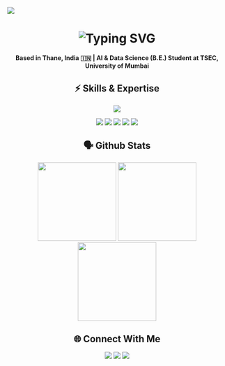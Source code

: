 ![](https://komarev.com/ghpvc/?username=rakheOmar)

<!-- Typing SVG Header -->
<h1 align="center">
  <img src="https://readme-typing-svg.herokuapp.com?font=Fira+Code&size=28&duration=3000&pause=1000&color=00FFB3&center=true&vCenter=true&width=900&height=80&lines=Hi+there!+I'm+Omar+Rakhe+%F0%9F%91%8B;AI+%26+Data+Science+Student;Full-Stack+%7C+ML+%7C+AI+Engineer;" alt="Typing SVG">
</h1>

<p align="center">
  <strong>Based in Thane, India 🇮🇳 | AI & Data Science (B.E.) Student at TSEC, University of Mumbai</strong>
</p>

<h2 align="center">⚡ Skills & Expertise</h2>
<p align="center">
  <a href="#"><img src="https://skillicons.dev/icons?i=python,c,java,javascript,html,css,react,nodejs,express,tailwind,mongodb,mysql,git,github,fastapi,flask,vscode,docker,postman,anaconda&perline=10" /></a>
</p>
<p align="center">
  <img src="https://img.shields.io/badge/ML-Scikit--Learn-green?style=for-the-badge&logo=scikitlearn&logoColor=white" />
  <img src="https://img.shields.io/badge/Pandas-150458?style=for-the-badge&logo=pandas&logoColor=white" />
  <img src="https://img.shields.io/badge/Data_Structures-1f8acb?style=for-the-badge" />
  <img src="https://img.shields.io/badge/Algorithms-4b0082?style=for-the-badge" />
  <img src="https://img.shields.io/badge/REST%20APIs-00aaff?style=for-the-badge" />
</p>


<h2 align="center"><b>🗣️ Github Stats</b></h2>
<div align="center">
  <img height="180em" src="https://github-profile-summary-cards.vercel.app/api/cards/profile-details?username=rakheOmar&theme=dark" />
  <img height="180em" src="https://github-profile-summary-cards.vercel.app/api/cards/most-commit-language?username=rakheOmar&theme=dark" />
  <img height="180em" src="https://github-readme-stats.vercel.app/api?username=rakheOmar&theme=dark&border_color=303030&border_radius=4" />
</div>

<h2 align="center">🌐 Connect With Me</h2>
<p align="center">
  <a href="mailto:rakheomar@outlook.com"><img src="https://img.shields.io/badge/Email-rakheomar%40outlook.com-red?style=for-the-badge&logo=gmail&logoColor=white" /></a>
  <a href="https://github.com/rakheOmar"><img src="https://img.shields.io/badge/GitHub-rakheOmar-181717?style=for-the-badge&logo=github&logoColor=white" /></a>
  <a href="https://linkedin.com/in/rakheomar"><img src="https://img.shields.io/badge/LinkedIn-Omar%20Rakhe-0077B5?style=for-the-badge&logo=linkedin&logoColor=white" /></a>
</p>
